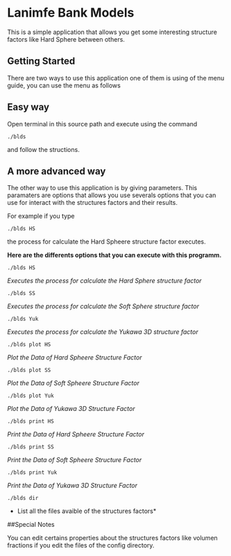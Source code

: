 # Lanimfe Bank Models
This is a simple application that allows you get some interesting structure factors like Hard Sphere between others.

## Getting Started
There are two ways to use this application one of them is using of the menu guide, you can use the menu as follows
## Easy way
Open terminal in this source path and execute using the command
```
./blds

```
and follow the structions.

## A more advanced way
The other way to use this application is by giving parameters. This paramaters are options that allows you use
severals options that you can use for interact with the structures factors and their results.

For example if you type
```
./blds HS

``` 
the process for calculate the Hard Spheere structure factor executes.


**Here are the differents options that you can execute with this programm.**

```
./blds HS

```
*Executes the process for calculate the Hard Sphere structure factor*


```
./blds SS

```
*Executes the process for calculate the Soft Sphere structure factor*

```
./blds Yuk

```
*Executes the process for calculate the Yukawa 3D structure factor*


```
./blds plot HS

```
*Plot the Data of Hard Spheere Structure Factor*

```
./blds plot SS

```
*Plot the Data of Soft Spheere Structure Factor*

```
./blds plot Yuk

```
*Plot the Data of Yukawa 3D Structure Factor*

```
./blds print HS

```
*Print the Data of Hard Spheere Structure Factor*


```
./blds print SS

```
*Print the Data of Soft Spheere Structure Factor*


```
./blds print Yuk

```
*Print the Data of Yukawa 3D Structure Factor*


```
./blds dir

```
* List all the files avaible of the structures factors*

##Special Notes

You can edit certains properties about the structures factors like volumen fractions if you edit the files
of the config directory.










